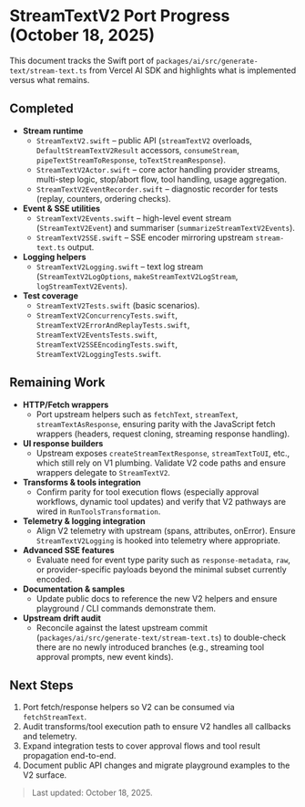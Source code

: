 # StreamTextV2 Port Progress (October 18, 2025)

This document tracks the Swift port of `packages/ai/src/generate-text/stream-text.ts` from Vercel AI SDK and highlights what is implemented versus what remains.

## Completed
- **Stream runtime**  
  - `StreamTextV2.swift` – public API (`streamTextV2` overloads, `DefaultStreamTextV2Result` accessors, `consumeStream`, `pipeTextStreamToResponse`, `toTextStreamResponse`).  
  - `StreamTextV2Actor.swift` – core actor handling provider streams, multi-step logic, stop/abort flow, tool handling, usage aggregation.  
  - `StreamTextV2EventRecorder.swift` – diagnostic recorder for tests (replay, counters, ordering checks).
- **Event & SSE utilities**  
  - `StreamTextV2Events.swift` – high-level event stream (`StreamTextV2Event`) and summariser (`summarizeStreamTextV2Events`).  
  - `StreamTextV2SSE.swift` – SSE encoder mirroring upstream `stream-text.ts` output.  
- **Logging helpers**  
  - `StreamTextV2Logging.swift` – text log stream (`StreamTextV2LogOptions`, `makeStreamTextV2LogStream`, `logStreamTextV2Events`).
- **Test coverage**  
  - `StreamTextV2Tests.swift` (basic scenarios).  
  - `StreamTextV2ConcurrencyTests.swift`, `StreamTextV2ErrorAndReplayTests.swift`, `StreamTextV2EventsTests.swift`, `StreamTextV2SSEEncodingTests.swift`, `StreamTextV2LoggingTests.swift`.

## Remaining Work
- **HTTP/Fetch wrappers**  
  - Port upstream helpers such as `fetchText`, `streamText`, `streamTextAsResponse`, ensuring parity with the JavaScript fetch wrappers (headers, request cloning, streaming response handling).
- **UI response builders**  
  - Upstream exposes `createStreamTextResponse`, `streamTextToUI`, etc., which still rely on V1 plumbing. Validate V2 code paths and ensure wrappers delegate to `StreamTextV2`.
- **Transforms & tools integration**  
  - Confirm parity for tool execution flows (especially approval workflows, dynamic tool updates) and verify that V2 pathways are wired in `RunToolsTransformation`.
- **Telemetry & logging integration**  
  - Align V2 telemetry with upstream (spans, attributes, onError). Ensure `StreamTextV2Logging` is hooked into telemetry where appropriate.
- **Advanced SSE features**  
  - Evaluate need for event type parity such as `response-metadata`, `raw`, or provider-specific payloads beyond the minimal subset currently encoded.
- **Documentation & samples**  
  - Update public docs to reference the new V2 helpers and ensure playground / CLI commands demonstrate them.
- **Upstream drift audit**  
  - Reconcile against the latest upstream commit (`packages/ai/src/generate-text/stream-text.ts`) to double-check there are no newly introduced branches (e.g., streaming tool approval prompts, new event kinds).

## Next Steps
1. Port fetch/response helpers so V2 can be consumed via `fetchStreamText`.
2. Audit transforms/tool execution path to ensure V2 handles all callbacks and telemetry.
3. Expand integration tests to cover approval flows and tool result propagation end-to-end.
4. Document public API changes and migrate playground examples to the V2 surface.

> Last updated: October 18, 2025.
